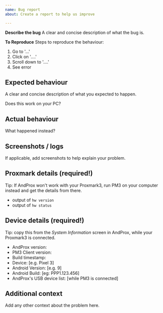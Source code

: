 ```yaml
---
name: Bug report
about: Create a report to help us improve

---
```


**Describe the bug**
A clear and concise description of what the bug is.

**To Reproduce**
Steps to reproduce the behaviour:
1. Go to '...'
2. Click on '....'
3. Scroll down to '....'
4. See error

## Expected behaviour
A clear and concise description of what you expected to happen.

Does this work on your PC?

## Actual behaviour
What happened instead?

## Screenshots / logs
If applicable, add screenshots to help explain your problem.

## Proxmark details (required!)
Tip: If AndProx won't work with your Proxmark3, run PM3 on your computer instead and get the details from there.

 - output of `hw version`
 - output of `hw status`

## Device details (required!)
Tip: copy this from the _System Information_ screen in AndProx, while your Proxmark3 is connected.

 - AndProx version:
 - PM3 Client version:
 - Build timestamp:
 - Device: [e.g. Pixel 3]
 - Android Version: [e.g. 9]
 - Android Build: [eg: PPP1.123.456]
 - AndProx's USB device list: [while PM3 is connected]

## Additional context
Add any other context about the problem here.
